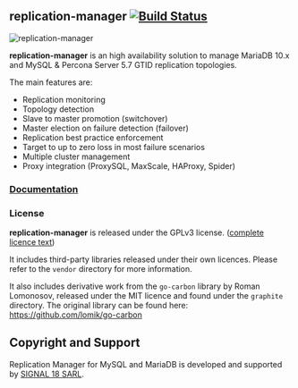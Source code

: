 ## replication-manager [![Build Status](https://travis-ci.org/signal18/replication-manager.svg?branch=2.1)](https://travis-ci.org/signal18/replication-manager)

![replication-manager](https://github.com/signal18/replication-manager/raw/2.0/dashboard/static/img/logo.png)

__replication-manager__ is an high availability solution to manage MariaDB 10.x and MySQL & Percona Server 5.7 GTID replication topologies.  

The main features are:
 * Replication monitoring
 * Topology detection
 * Slave to master promotion (switchover)
 * Master election on failure detection (failover)
 * Replication best practice enforcement
 * Target to up to zero loss in most failure scenarios
 * Multiple cluster management
 * Proxy integration (ProxySQL, MaxScale, HAProxy, Spider)

### [Documentation](https://docs.signal18.io)

### License

__replication-manager__ is released under the GPLv3 license. ([complete licence text](https://github.com/signal18/replication-manager/blob/master/LICENSE))

It includes third-party libraries released under their own licences. Please refer to the `vendor` directory for more information.

It also includes derivative work from the `go-carbon` library by Roman Lomonosov, released under the MIT licence and found under the `graphite` directory. The original library can be found here: https://github.com/lomik/go-carbon

## Copyright and Support

Replication Manager for MySQL and MariaDB is developed and supported by [SIGNAL 18 SARL](https://signal18.io/products).
